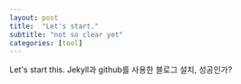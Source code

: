 ```yaml
---
layout: post
title:  "Let's start."
subtitle: "not so clear yet"
categories: [tool]
---
```


Let's start this.
Jekyll과 github를 사용한 블로그 설치, 성공인가?
